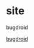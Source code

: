 # site
 bugdroid

<a href="https://ericvieira2001.github.io/bugdroid/projeto/index.html">bugdroid</a>